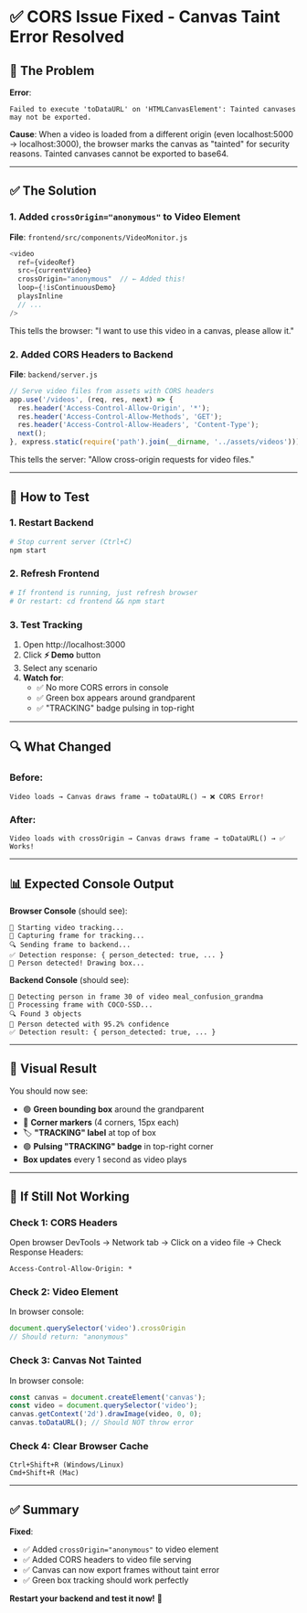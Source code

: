 # ✅ CORS Issue Fixed - Canvas Taint Error Resolved

## 🐛 The Problem

**Error**:
```
Failed to execute 'toDataURL' on 'HTMLCanvasElement': Tainted canvases may not be exported.
```

**Cause**: 
When a video is loaded from a different origin (even localhost:5000 → localhost:3000), the browser marks the canvas as "tainted" for security reasons. Tainted canvases cannot be exported to base64.

---

## ✅ The Solution

### **1. Added `crossOrigin="anonymous"` to Video Element**

**File**: `frontend/src/components/VideoMonitor.js`

```javascript
<video
  ref={videoRef}
  src={currentVideo}
  crossOrigin="anonymous"  // ← Added this!
  loop={!isContinuousDemo}
  playsInline
  // ...
/>
```

This tells the browser: "I want to use this video in a canvas, please allow it."

### **2. Added CORS Headers to Backend**

**File**: `backend/server.js`

```javascript
// Serve video files from assets with CORS headers
app.use('/videos', (req, res, next) => {
  res.header('Access-Control-Allow-Origin', '*');
  res.header('Access-Control-Allow-Methods', 'GET');
  res.header('Access-Control-Allow-Headers', 'Content-Type');
  next();
}, express.static(require('path').join(__dirname, '../assets/videos')));
```

This tells the server: "Allow cross-origin requests for video files."

---

## 🚀 How to Test

### **1. Restart Backend**

```bash
# Stop current server (Ctrl+C)
npm start
```

### **2. Refresh Frontend**

```bash
# If frontend is running, just refresh browser
# Or restart: cd frontend && npm start
```

### **3. Test Tracking**

1. Open http://localhost:3000
2. Click **⚡ Demo** button
3. Select any scenario
4. **Watch for**:
   - ✅ No more CORS errors in console
   - ✅ Green box appears around grandparent
   - ✅ "TRACKING" badge pulsing in top-right

---

## 🔍 What Changed

### **Before**:
```
Video loads → Canvas draws frame → toDataURL() → ❌ CORS Error!
```

### **After**:
```
Video loads with crossOrigin → Canvas draws frame → toDataURL() → ✅ Works!
```

---

## 📊 Expected Console Output

**Browser Console** (should see):
```
🎯 Starting video tracking...
📸 Capturing frame for tracking...
🔍 Sending frame to backend...
✅ Detection response: { person_detected: true, ... }
👤 Person detected! Drawing box...
```

**Backend Console** (should see):
```
🎯 Detecting person in frame 30 of video meal_confusion_grandma
📸 Processing frame with COCO-SSD...
🔍 Found 3 objects
👤 Person detected with 95.2% confidence
✅ Detection result: { person_detected: true, ... }
```

---

## 🎯 Visual Result

You should now see:
- 🟢 **Green bounding box** around the grandparent
- 📍 **Corner markers** (4 corners, 15px each)
- 🏷️ **"TRACKING" label** at top of box
- 🟢 **Pulsing "TRACKING" badge** in top-right corner
- **Box updates** every 1 second as video plays

---

## 🐛 If Still Not Working

### **Check 1: CORS Headers**

Open browser DevTools → Network tab → Click on a video file → Check Response Headers:
```
Access-Control-Allow-Origin: *
```

### **Check 2: Video Element**

In browser console:
```javascript
document.querySelector('video').crossOrigin
// Should return: "anonymous"
```

### **Check 3: Canvas Not Tainted**

In browser console:
```javascript
const canvas = document.createElement('canvas');
const video = document.querySelector('video');
canvas.getContext('2d').drawImage(video, 0, 0);
canvas.toDataURL(); // Should NOT throw error
```

### **Check 4: Clear Browser Cache**

```
Ctrl+Shift+R (Windows/Linux)
Cmd+Shift+R (Mac)
```

---

## ✅ Summary

**Fixed**:
- ✅ Added `crossOrigin="anonymous"` to video element
- ✅ Added CORS headers to video file serving
- ✅ Canvas can now export frames without taint error
- ✅ Green box tracking should work perfectly

**Restart your backend and test it now!** 🚀
